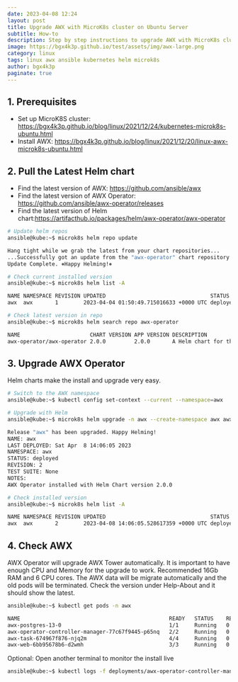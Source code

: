 ```yaml
---
date: 2023-04-08 12:24
layout: post
title: Upgrade AWX with MicroK8s cluster on Ubuntu Server
subtitle: How-to
description: Step by step instructions to upgrade AWX with MicroK8s cluster on Ubuntu Server, using Helm chart.
image: https://bgx4k3p.github.io/test/assets/img/awx-large.png
category: linux
tags: linux awx ansible kubernetes helm microk8s
author: bgx4k3p
paginate: true
---
```


## 1. Prerequisites

- Set up MicroK8S cluster: <https://bgx4k3p.github.io/blog/linux/2021/12/24/kubernetes-microk8s-ubuntu.html>
- Install AWX: <https://bgx4k3p.github.io/blog/linux/2021/12/20/linux-awx-microk8s-ubuntu.html>

## 2. Pull the Latest Helm chart

- Find the latest version of AWX: <https://github.com/ansible/awx>
- Find the latest version of AWX Operator: <https://github.com/ansible/awx-operator/releases>
- Find the latest version of Helm chart:<https://artifacthub.io/packages/helm/awx-operator/awx-operator>

```bash
# Update helm repos
ansible@kube:~$ microk8s helm repo update

Hang tight while we grab the latest from your chart repositories...
...Successfully got an update from the "awx-operator" chart repository
Update Complete. ⎈Happy Helming!⎈

# Check current installed version
ansible@kube:~$ microk8s helm list -A

NAME NAMESPACE REVISION UPDATED                                 STATUS   CHART              APP VERSION
awx  awx       1        2023-04-04 01:50:49.715016633 +0000 UTC deployed awx-operator-1.4.0 1.4.0   

# Check latest version in repo
ansible@kube:~$ microk8s helm search repo awx-operator

NAME                      CHART VERSION APP VERSION DESCRIPTION                      
awx-operator/awx-operator 2.0.0         2.0.0       A Helm chart for the AWX Operator
```

## 3. Upgrade AWX Operator

Helm charts make the install and upgrade very easy.

```bash
# Switch to the AWX namespace
ansible@kube:~$ kubectl config set-context --current --namespace=awx

# Upgrade with Helm
ansible@kube:~$ microk8s helm upgrade -n awx --create-namespace awx awx-operator/awx-operator

Release "awx" has been upgraded. Happy Helming!
NAME: awx
LAST DEPLOYED: Sat Apr  8 14:06:05 2023
NAMESPACE: awx
STATUS: deployed
REVISION: 2
TEST SUITE: None
NOTES:
AWX Operator installed with Helm Chart version 2.0.0

# Check installed version
ansible@kube:~$ microk8s helm list -A

NAME NAMESPACE REVISION UPDATED                                 STATUS   CHART              APP VERSION
awx  awx       2        2023-04-08 14:06:05.528617359 +0000 UTC deployed awx-operator-2.0.0 2.0.0      
```

## 4. Check AWX

AWX Operator will upgrade AWX Tower automatically. It is important to have enough CPU and Memory for the upgrade to work. Recommended 16Gb RAM and 6 CPU cores. The AWX data will be migrate automatically and the old pods will be terminated. Check the version under Help-About and it should show the latest.

```bash
ansible@kube:~$ kubectl get pods -n awx

NAME                                               READY   STATUS    RESTARTS   AGE
awx-postgres-13-0                                  1/1     Running   0          5d13h
awx-operator-controller-manager-77c67f9445-p65nq   2/2     Running   0          4m2s
awx-task-674967f876-njq2m                          4/4     Running   0          2m44s
awx-web-6bb95678b6-d2wmh                           3/3     Running   0          2m18s
```

Optional: Open another terminal to monitor the install live

```bash
ansible@kube:~$ kubectl logs -f deployments/awx-operator-controller-manager -c awx-manager
```
